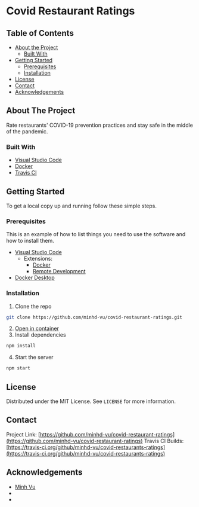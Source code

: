 # Covid Restaurant Ratings

<!-- TABLE OF CONTENTS -->
## Table of Contents

* [About the Project](#about-the-project)
  * [Built With](#built-with)
* [Getting Started](#getting-started)
  * [Prerequisites](#prerequisites)
  * [Installation](#installation)
* [License](#license)
* [Contact](#contact)
* [Acknowledgements](#acknowledgements)

<!-- ABOUT THE PROJECT -->
## About The Project

Rate restaurants' COVID-19 prevention practices and stay safe in the middle of the pandemic.

### Built With

* [Visual Studio Code](https://code.visualstudio.com/)
* [Docker](https://www.docker.com/)
* [Travis CI](https://travis-ci.org/)

<!-- GETTING STARTED -->
## Getting Started

To get a local copy up and running follow these simple steps.

### Prerequisites

This is an example of how to list things you need to use the software and how to install them.
* [Visual Studio Code](https://code.visualstudio.com/)
    * Extensions:
        * [Docker](https://marketplace.visualstudio.com/items?itemName=ms-azuretools.vscode-docker)
        * [Remote Development](https://marketplace.visualstudio.com/items?itemName=ms-vscode-remote.vscode-remote-extensionpack)
* [Docker Desktop](https://www.docker.com/)

### Installation

1. Clone the repo
```sh
git clone https://github.com/minhd-vu/covid-restaurant-ratings.git
```
2. [Open in container](https://code.visualstudio.com/docs/remote/containers)
3. Install dependencies
```sh
npm install
```
4. Start the server
```sh
npm start
```

<!-- LICENSE -->
## License

Distributed under the MIT License. See `LICENSE` for more information.

<!-- CONTACT -->
## Contact

Project Link: [https://github.com/minhd-vu/covid-restaurant-ratings](https://github.com/minhd-vu/covid-restaurant-ratings)
Travis CI Builds: [https://travis-ci.org/github/minhd-vu/covid-restaurants-ratings](https://travis-ci.org/github/minhd-vu/covid-restaurants-ratings)

<!-- ACKNOWLEDGEMENTS -->
## Acknowledgements

* [Minh Vu](https://github.com/minhd-vu)
* []()
* []()
